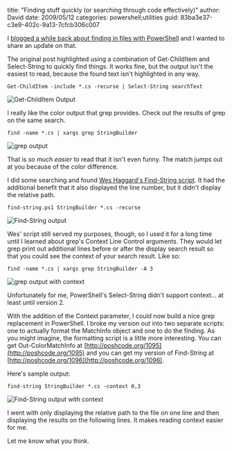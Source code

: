 
title: "Finding stuff quickly (or searching through code effectively)"
author: David
date: 2009/05/12
categories: powershell;utilities
guid: 83ba3e37-c3e9-402c-9a13-7cfcb306c007

I [blogged a while back about finding in files with PowerShell](/blog/2006/11/06/find-in-files-with-powershell/) and I wanted to share an update on that. 

The original post highlighted using a combination of Get-ChildItem and Select-String to quickly find things. It works fine, but the output isn't the easiest to read, because the found text isn't highlighted in any way.

    Get-ChildItem -include *.cs -recurse | Select-String searchText

![Get-ChildItem Output](http://www.mohundro.com/blog/content/binary/WindowsLiveWriter/Findingstuffquicklyorsearchingthroughcod_BD54/image_8.png) 

I really like the color output that grep provides. Check out the results of grep on the same search.

    find -name *.cs | xargs grep StringBuilder

![grep output](http://www.mohundro.com/blog/content/binary/WindowsLiveWriter/Findingstuffquicklyorsearchingthroughcod_BD54/image_10.png) 

That is *so much easier* to read that it isn't even funny. The match jumps out at you because of the color difference.

I did some searching and found [Wes Haggard's Find-String script](http://weblogs.asp.net/whaggard/archive/2007/03/23/powershell-script-to-find-strings-and-highlight-them-in-the-output.aspx). It had the additional benefit that it also displayed the line number, but it didn't display the relative path.

    find-string.ps1 StringBuilder *.cs -recurse

![Find-String output](http://www.mohundro.com/blog/content/binary/WindowsLiveWriter/Findingstuffquicklyorsearchingthroughcod_BD54/image_6.png) 

Wes' script still served my purposes, though, so I used it for a long time until I learned about grep's Context Line Control arguments. They would let grep print out additional lines before or after the display search result so that you could see the context of your search result. Like so:

    find -name *.cs | xargs grep StringBuilder -A 3

![grep output with context](http://www.mohundro.com/blog/content/binary/WindowsLiveWriter/Findingstuffquicklyorsearchingthroughcod_BD54/image_12.png) 

Unfortunately for me, PowerShell's Select-String didn't support context... at least until version 2.

With the addition of the Context parameter, I could now build a nice grep replacement in PowerShell. I broke my version out into two separate scripts: one to actually format the MatchInfo object and one to do the finding. As you might imagine, the formatting script is a little more interesting. You can get Out-ColorMatchInfo at [http://poshcode.org/1095](http://poshcode.org/1095) and you can get my version of Find-String at [http://poshcode.org/1096](http://poshcode.org/1096).

Here's sample output:

    find-string StringBuilder *.cs -context 0,3

![Find-String output with context](http://www.mohundro.com/blog/content/binary/WindowsLiveWriter/Findingstuffquicklyorsearchingthroughcod_BD54/image_14.png) 

I went with only displaying the relative path to the file on one line and then displaying the results on the following lines. It makes reading context easier for me.

Let me know what you think.

